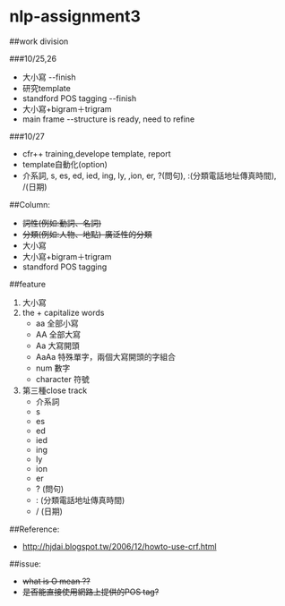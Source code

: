 # nlp-assignment3

##work division

###10/25,26
* 大小寫 --finish
* 研究template
* standford POS tagging --finish
* 大小寫+bigram＋trigram
* main frame --structure is ready, need to refine

###10/27
* cfr++ training,develope template, report
* template自動化(option)
* 介系詞, s, es, ed, ied, ing, ly, ,ion, er, ?(問句), :(分類電話地址傳真時間), /(日期)


##Column:
* ~~詞性(例如:動詞、名詞)~~
* ~~分類(例如:人物、地點)-廣泛性的分類~~
* 大小寫
* 大小寫+bigram＋trigram
* standford POS tagging

##feature
1. 大小寫
2. the + capitalize words
	* aa 全部小寫
	* AA 全部大寫
	* Aa 大寫開頭
	* AaAa 特殊單字，兩個大寫開頭的字組合
	* num 數字
	* character 符號
3. 第三種close track
	* 介系詞
	* s
	* es
	* ed
	* ied
	* ing
	* ly
	* ion
	* er
	* ? (問句)
	* : (分類電話地址傳真時間)
	* / (日期)



##Reference:
* http://hjdai.blogspot.tw/2006/12/howto-use-crf.html

##issue:
* ~~what is O mean ??~~
* ~~是否能直接使用網路上提供的POS tag?~~
